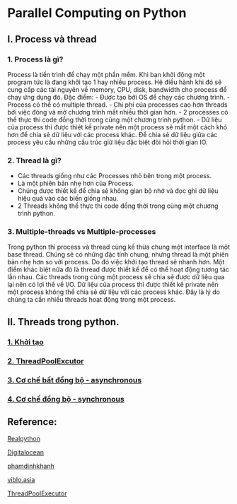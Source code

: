 # Parallel Computing on Python

## I. Process và thread
### 1. Process là gì?
Process là tiến trình để chạy một phần mềm. Khi bạn khởi động một program tức là đang khởi tạo 1 hay nhiều process. Hệ điều hành khi đó sẽ cung cấp các tài nguyên về memory, CPU, disk, bandwidth cho process để chạy ứng dụng đó.
Đặc điểm:
    - Được tạo bởi OS để chạy các chương trình.
    - Process có thể có multiple thread.
    - Chi phí của processes cao hơn threads bởi việc đóng và mở chương trình mất nhiều thời gian hơn.
    - 2 processes có thể thực thi code đồng thời trong cùng một chương trình python.
    - Dữ liệu của process thì được thiét kế private nên một process sẽ mất một cách khó hơn để chia sẻ dữ liệu với các process khác. Để chia sẻ dữ liệu giữa các process yêu cầu những cấu trúc giữ liệu đặc biệt đòi hỏi thời gian IO.

### 2. Thread là gì?
- Các threads giống như các Processes nhỏ bên trong một process. 
- Là một phiên bản nhẹ hơn của Process.
- Chúng được thiết kế để chia sẻ không gian bộ nhớ và đọc ghi dữ liệu hiệu quả vào các biến giống nhau.
- 2 Threads không thể thực thi code đồng thời trong cùng một chương trình python.

### 3. Multiple-threads vs Multiple-processes
Trong python thì process và thread cùng kế thừa chung một interface là một base thread. Chúng sẽ có những đặc tính chung, nhưng thread là một phiên bản nhẹ hơn so với process. Do đó việc khởi tạo thread sẽ nhanh hơn. Một điểm khác biệt nữa đó là thread được thiết kế để có thể hoạt động tương tác lẫn nhau. Các threads trong cùng một process sẽ chia sẻ được dữ liệu qua lại nên có lợi thế về I/O. Dữ liệu của process thì được thiết kế private nên một process không thể chia sẻ dữ liệu với các process khác. Đây là lý do chúng ta cần nhiều threads hoạt động trong một process.

## II. Threads trong python.
### [1. Khởi tạo](.\khoi-tao-thread.md)
### [2. ThreadPoolExcutor](.\thread-pool-excutor.md)
### [3. Cơ chế bất đồng bộ - asynchronous](.\asynchronous.md)
### [4. Cơ chế đồng bộ - synchronous](.\synchronous.md)

## Reference:
[Realpython](https://realpython.com/intro-to-python-threading/)

[Digitalocean](https://www.digitalocean.com/community/tutorials/python-multiprocessing-example)

[phamdinhkhanh](https://phamdinhkhanh.github.io/2020/11/30/ParallelComputingPython.html)

[viblo.asia](https://viblo.asia/p/threads-and-processes-in-python-yMnKMzWEZ7P)

[ThreadPoolExecutor](https://superfastpython.com/threadpoolexecutor-in-python/)